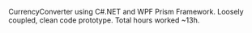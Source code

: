 CurrencyConverter using C#.NET and WPF Prism Framework. 
Loosely coupled, clean code prototype. 
Total hours worked ~13h.
